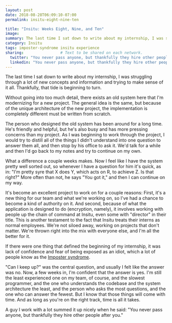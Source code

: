 ```yaml
---
layout: post
date: 2018-08-28T06:09:10-07:00
permalink: insitu-eight-nine-ten

title: "Insitu: Weeks Eight, Nine, and Ten"
image: 
summary: The last time I sat down to write about my internship, I was struggling through a lot of new concepts and information and trying to make sense of it all. Thankfully, that tide is beginning to turn.
category: Insitu
tags: imposter-syndrome insitu experience
sharing:                # Text to be shared on each network.
  twitter: "You never pass anyone, but thankfully they hire other people after you."
  linkedin: "You never pass anyone, but thankfully they hire other people after you."
---
```


The last time I sat down to write about my internship, I was struggling through a lot of new concepts and information and trying to make sense of it all. Thankfully, that tide is beginning to turn.

Without going into too much detail, there exists an old system here that I'm modernizing for a new project. The general idea is the same, but because of the unique architecture of the new project, the implementation is completely different must be written from scratch.

The person who designed the old system has been around for a long time. He's friendly and helpful, but he's also busy and has more pressing concerns than my project. As I was beginning to work through the project, I would try to distill all of the things I didn't understand into one question to answer them all, and then stop by his office to ask it. We'd talk for a while and then I'd go back to my notes and try to continue on my own. 

What a difference a couple weeks makes. Now I feel like I have the system pretty well sorted out, so whenever I have a question for him it's quick, as in: "I'm pretty syre that X does Y, which acts on R, to achieve Z. Is that right?" More often than not, he says "You got it," and then I can continue on my way.

It's become an excellent project to work on for a couple reasons: First, it's a new thing for our team and what we're working on, so I've had a chance to become a kind of authority on it. And second, because of what the application is designed to do (encryption, namely), it involves working with people up the chain of command at Insitu, even some with "director" in their title. This is another testament to the fact that Insitu treats their interns as normal employees. We're not siloed away, working on projects that don't matter. We're thrown right into the mix with everyone else, and I'm all the better for it.

If there were one thing that defined the beginning of my internship, it was lack of confidence and fear of being exposed as an idiot, which a lot of people know as the [Imposter syndrome](https://en.wikipedia.org/wiki/Impostor_syndrome). 

"Can I keep up?" was the central question, and usually I felt like the answer was no. Now, a few weeks in, I'm confident that the answer is yes. I'm still the least experienced one on my team, of course, and the slowest programmer, and the one who understands the codebase and the system architecture the least, and the person who asks the most questions, and the one who can answer the fewest. But I know that those things will come with time. And as long as you're on the right track, time is all it takes. 

A guy I work with a lot summed it up nicely when he said: "You never pass anyone, but thankfully they hire other people after you."